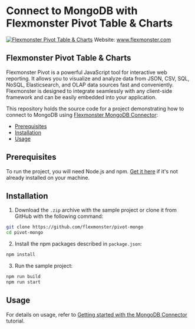 # Connect to MongoDB with Flexmonster Pivot Table & Charts
[![Flexmonster Pivot Table & Charts](https://www.flexmonster.com/fm_uploads/2020/06/GitHub_fm.png)](https://flexmonster.com)
Website: www.flexmonster.com

## Flexmonster Pivot Table & Charts
Flexmonster Pivot is a powerful JavaScript tool for interactive web reporting. It allows you to visualize and analyze data from JSON, CSV, SQL, NoSQL, Elasticsearch, and OLAP data sources fast and conveniently. Flexmonster is designed to integrate seamlessly with any client-side framework and can be easily embedded into your application.

This repository holds the source code for a project demonstrating how to connect to MongoDB using [Flexmonster MongoDB Connector](https://www.flexmonster.com/doc/mongodb-connector/):

- [Prerequisites](#prerequisites)
- [Installation](#installation)
- [Usage](#usage)

## Prerequisites

To run the project, you will need Node.js and npm. [Get it here](https://docs.npmjs.com/downloading-and-installing-node-js-and-npm) if it's not already installed on your machine.

## Installation

1. Download the `.zip` archive with the sample project or clone it from GitHub with the following command:

```bash
git clone https://github.com/flexmonster/pivot-mongo
cd pivot-mongo
```

2. Install the npm packages described in `package.json`:

```bash
npm install
```

3. Run the sample project:

```bash
npm run build
npm run start
```

## Usage
 
For details on usage, refer to [Getting started with the MongoDB Connector](https://www.flexmonster.com/doc/getting-started-with-the-mongodb-connector/) tutorial.
